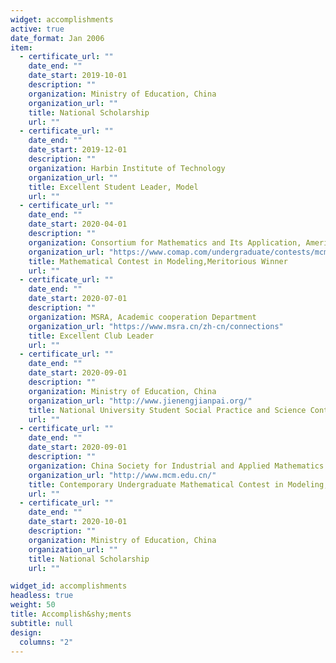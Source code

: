 ```yaml
---
widget: accomplishments
active: true
date_format: Jan 2006
item:
  - certificate_url: ""
    date_end: ""
    date_start: 2019-10-01
    description: ""
    organization: Ministry of Education, China
    organization_url: ""
    title: National Scholarship
    url: ""
  - certificate_url: ""
    date_end: ""
    date_start: 2019-12-01
    description: ""
    organization: Harbin Institute of Technology
    organization_url: ""
    title: Excellent Student Leader, Model
    url: ""
  - certificate_url: ""
    date_end: ""
    date_start: 2020-04-01
    description: ""
    organization: Consortium for Mathematics and Its Application, America
    organization_url: "https://www.comap.com/undergraduate/contests/mcm/contests/2020/results/"
    title: Mathematical Contest in Modeling,Meritorious Winner
    url: ""
  - certificate_url: ""
    date_end: ""
    date_start: 2020-07-01
    description: ""
    organization: MSRA, Academic cooperation Department
    organization_url: "https://www.msra.cn/zh-cn/connections"
    title: Excellent Club Leader
    url: ""
  - certificate_url: ""
    date_end: ""
    date_start: 2020-09-01
    description: ""
    organization: Ministry of Education, China
    organization_url: "http://www.jienengjianpai.org/"
    title: National University Student Social Practice and Science Contest on Energy Saving & Emission Reduction), Second Prize
    url: ""
  - certificate_url: ""
    date_end: ""
    date_start: 2020-09-01
    description: ""
    organization: China Society for Industrial and Applied Mathematics
    organization_url: "http://www.mcm.edu.cn/"
    title: Contemporary Undergraduate Mathematical Contest in Modeling, First Prize
    url: ""
  - certificate_url: ""
    date_end: ""
    date_start: 2020-10-01
    description: ""
    organization: Ministry of Education, China
    organization_url: ""
    title: National Scholarship
    url: ""

widget_id: accomplishments
headless: true
weight: 50
title: Accomplish&shy;ments
subtitle: null
design:
  columns: "2"
---
```

